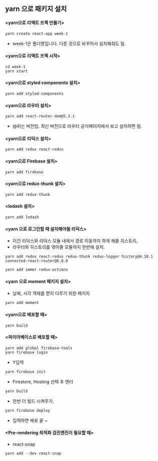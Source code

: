## yarn 으로 패키지 설치

#### <yarn으로 리액트 프젝 만들기>

```
yarn create react-app week-1
```
- week-1은 폴더명입니다. 다른 것으로 바꾸어서 설치해줘도 됨.

#### <yarn으로 리액트 프젝 시작>

```
cd week-1
yarn start
```

#### <yarn으로 styled components 설치>

```
yarn add styled-components
```

#### <yarn으로 라우터 설치>

```
yarn add react-router-dom@5.2.1
```
- @뒤는 버전임. 최신 버전으로 라우터 공식페이지에서 보고 설치하면 됨.


#### <yarn으로 리덕스 설치>

```
yarn add redux react-redux
```

#### <yarn으로  Firebase 설치>

```
yarn add firebase
```

#### <yarn으로  redux-thunk 설치>

```
yarn add redux-thunk
```

#### <lodash 설치>
```
yarn add lodash
```

#### <yarn 으로 로그인할 때 설치해야될 리덕스>
- 이건 리덕스와 리덕스 모듈 내에서 경로 이동까지 하게 해줄 히스토리, 
- 라우터와 히스토리를 엮어줄 모듈까지 한번에 설치.

```
yarn add redux react-redux redux-thunk redux-logger history@4.10.1 connected-react-router@6.8.0
```

```
yarn add immer redux-actions
```

#### <yarn 으로 moment 패키지 설치>
- 날짜, 시각 객체를 편히 다루기 위한 패키지

```
yarn add moment
```

#### <yarn으로  배포할 때>

```
yarn build
```

#### <파이어베이스로 배포할 때>

```
yarn add global firebase-tools
yarn firebase login
```
- Y입력 
```
yarn firebase init
```
- Firestore, Hosting 선택 후 엔터
```
yarn build
```
- 한번 더 빌드 시켜주기.
```
yarn firebase deploy
```
- 입력하면 배포 끝 ~

#### <Pre-rendering 최적화 검진엔진이 필요할 때>
-  react-snap
```
yarn add --dev react-snap
```